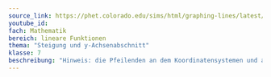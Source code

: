 ```yaml
---
source_link: https://phet.colorado.edu/sims/html/graphing-lines/latest/graphing-lines_all.html?locale=de
youtube_id: 
fach: Mathematik
bereich: lineare Funktionen
thema: "Steigung und y-Achsenabschnitt"
klasse: 7
beschreibung: "Hinweis: die Pfeilenden an dem Koordinatensystemen und an den Geraden sind nicht korrekt. Es düften nur Pfeile an dem rechten Ende der x-Achse und an dem oberen Ende der y-Achse vorhanden sein."
---
```

